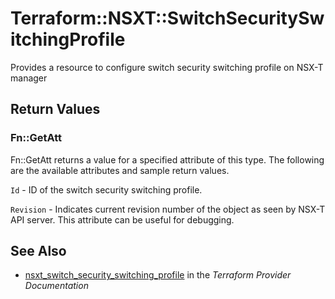 # Terraform::NSXT::SwitchSecuritySwitchingProfile

Provides a resource to configure switch security switching profile on NSX-T manager

## Return Values

### Fn::GetAtt

Fn::GetAtt returns a value for a specified attribute of this type. The following are the available attributes and sample return values.

`Id` - ID of the switch security switching profile.

`Revision` - Indicates current revision number of the object as seen by NSX-T API server. This attribute can be useful for debugging.

## See Also

* [nsxt_switch_security_switching_profile](https://www.terraform.io/docs/providers/nsxt/r/switch_security_switching_profile.html) in the _Terraform Provider Documentation_